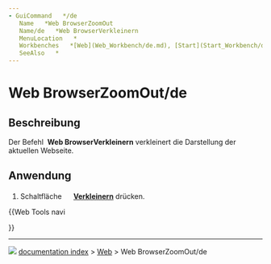 ```yaml
---
- GuiCommand   */de
   Name   *Web BrowserZoomOut
   Name/de   *Web BrowserVerkleinern
   MenuLocation   *
   Workbenches   *[Web](Web_Workbench/de.md), [Start](Start_Workbench/de.md)
   SeeAlso   *
---
```


# Web BrowserZoomOut/de

## Beschreibung

Der Befehl <img alt="" src=images/Web_BrowserZoomOut.svg  style="width   *24px;"> **Web BrowserVerkleinern** verkleinert die Darstellung der aktuellen Webseite.

## Anwendung

1.  Schaltfläche **<img src="images/Web_BrowserZoomOut.svg" width=16px> [Verkleinern](Web_BrowserZoomOut/de.md)** drücken.





{{Web Tools navi

}}



---
![](images/Right_arrow.png) [documentation index](../README.md) > [Web](Web_Workbench.md) > Web BrowserZoomOut/de
